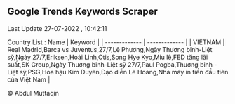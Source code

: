 

## Google Trends Keywords Scraper 
 
Last Update 27-07-2022 , 10:42:11

Country List :
 Name  | Keyword |
| ------------- | ------------- |
| VIETNAM | Real Madrid,Barca vs Juventus,27/7,Lê Phương,Ngày Thương binh-Liệt sỹ,Ngày 27/7,Eriksen,Hoài Linh,Otis,Song Hye Kyo,Miu lê,FED tăng lãi suất,SK Group,Ngày Thương binh-Liệt sỹ 27/7,Paul Pogba,Thương binh - Liệt sỹ,PSG,Hoa hậu Kim Duyên,Đạo diễn Lê Hoàng,Nhà máy in tiền đầu tiên của Việt Nam |



© Abdul Muttaqin 
